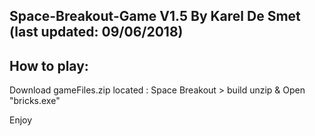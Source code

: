 Space-Breakout-Game
V1.5
By Karel De Smet (last updated: 09/06/2018)
---------------------

How to play:
------------
Download gameFiles.zip
located : Space Breakout > build
unzip & Open "bricks.exe" 

Enjoy